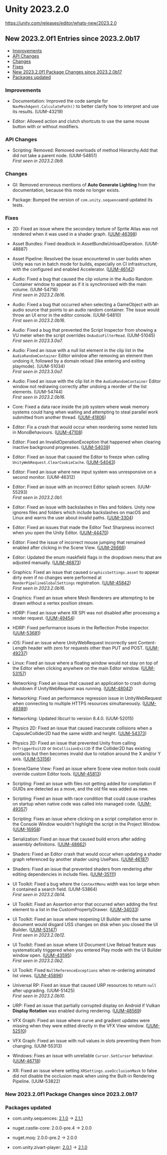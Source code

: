 # Unity 2023.2.0

https://unity.com/releases/editor/whats-new/2023.2.0

## New 2023.2.0f1 Entries since 2023.2.0b17

- [Improvements](#improvements)
- [API Changes](#api-changes)
- [Changes](#changes)
- [Fixes](#fixes)
- [New 2023.2.0f1 Package Changes since 2023.2.0b17](#new-202320f1-package-changes-since-202320b17)
- [Packages updated](#packages-updated)


### Improvements

*   Documentation: Improved the code sample for `NavMeshAgent.CalculatePath()` to better clarify how to interpret and use its results. (UUM-43219)
    
*   Editor: Allowed action and clutch shortcuts to use the same mouse button with or without modifiers.
    

### API Changes

*   Scripting: Removed: Removed overloads of method Hierarchy.Add that did not take a parent node. (UUM-54851)<br> _First seen in 2023.2.0b9._

### Changes

*   GI: Removed erroneous mentions of **Auto Generate Lighting** from the documentation, because this mode no longer exists.
    
*   Package: Bumped the version of `com.unity.sequence`and updated its tests.
    

### Fixes

*   2D: Fixed an issue where the secondary texture of Sprite Atlas was not rendered when it was used in a shader graph. ([UUM-46398](https://issuetracker.unity3d.com/issues/sprite-atlass-secondary-texture-is-not-rendered-when-used-in-a-shadergraph))
    
*   Asset Bundles: Fixed deadlock in AssetBundleUnloadOperation. (UUM-48887)
    
*   Asset Pipeline: Resolved the issue encountered in user builds when Unity was run in batch mode for builds, especially on CI infrastructure, with the configured and enabled Accelerator. ([UUM-46142](https://issuetracker.unity3d.com/issues/assertion-failed-on-expression-s-editorsettings-equals-null-when-exiting-the-editor-with-accelerator-active))
    
*   Audio: Fixed a bug that caused the clip volume in the Audio Random Container window to appear as if it is synchronised with the main volume. (UUM-54716)<br> _First seen in 2023.2.0b16._
    
*   Audio: Fixed a bug that occurred when selecting a GameObject with an audio source that points to an audio random container. The issue would throw an UI error in the editor console. (UUM-54810)<br> _First seen in 2023.2.0b16._
    
*   Audio: Fixed a bug that prevented the Script Inspector from showing a VU meter when the script overrides `OnAudioFilterRead`. (UUM-51045)<br> _First seen in 2023.3.0a7._
    
*   Audio: Fixed an issue with a null list element in the clip list in the `AudioRandomContainer` Editor window after removing an element then undoing it, followed by a domain reload (like entering and exiting playmode). (UUM-51034)<br> _First seen in 2023.3.0a7._
    
*   Audio: Fixed an issue with the clip list in the `AudioRandomContainer` Editor window not redrawing correctly after undoing a reorder of the list elements. (UUM-54744)<br> _First seen in 2023.2.0b16._
    
*   Core: Fixed a data race inside the job system where weak memory systems could hang when waiting and attempting to steal parallel work submitted from another thread. ([UUM-41806](https://issuetracker.unity3d.com/issues/android-player-freezes-on-unityclassic-baselib-systemfutex-wait-or-silently-crashes))
    
*   Editor: Fix a crash that would occur when reordering some nested lists in MonoBehaviours. ([UUM-47108](https://issuetracker.unity3d.com/issues/editor-crashes-on-walktypetreecomplete-serializedobjecttypetreewalk-containsmanagedreferences-2-ismanagedreferencevisitor-when-a-list-with-serialize-reference-fields-is-re-ordered))
    
*   Editor: Fixed an InvalidOperationException that happened when clearing inactive background progresses. ([UUM-54039](https://issuetracker.unity3d.com/issues/invalidoperationexception-collection-was-modified-enumeration-operation-may-not-execute-dot-is-thrown-when-clearing-inactive-background-tasks))
    
*   Editor: Fixed an issue that caused the Editor to freeze when calling `UnityWebRequest.ClearCookieCache`. ([UUM-54043](https://issuetracker.unity3d.com/issues/editor-freezes-when-calling-unitywebrequest-dot-clearcookiecache-with-specific-urls-in-the-play-mode))
    
*   Editor: Fixed an issue where new input system was unresponsive on a second monitor. (UUM-46312)
    
*   Editor: Fixed an issue with an incorrect Editor splash screen. (UUM-55293)<br> _First seen in 2023.2.0b1._
    
*   Editor: Fixed an issue with backslashes in files and folders. Unity now ignores files and folders which include backslashes on macOS and Linux and warns the user about invalid paths. ([UUM-3304](https://issuetracker.unity3d.com/issues/mac-editor-keeps-reloading-certain-files-when-opening-a-project))
    
*   Editor: Fixed an issues that made the Editor Text Sharpness incorrect when you open the Unity Editor. ([UUM-44470](https://issuetracker.unity3d.com/issues/text-sharpness-effect-is-lost-if-using-the-editor-text-sharpness-setting-and-restarting-the-editor))
    
*   Editor: Fixed the issue of incorrect mouse jumping that remained enabled after clicking in the Scene View. ([UUM-26666](https://issuetracker.unity3d.com/issues/mouse-looping-to-the-other-side-of-the-screen-when-dragging-tabs-after-clicking-on-the-scene-view-window))
    
*   Editor: Updated the enum maskfield flags in the dropdown menu that are adjusted manually. ([UUM-46873](https://issuetracker.unity3d.com/issues/enumflagsfield-dropdown-not-updating-when-flags-are-manually-adjusted-in-ongui))
    
*   Graphics: Fixed an issue that caused `GraphicsSettings.asset` to appear dirty even if no changes were performed at `RenderPipelineGlobalSettings` registration. ([UUM-45842](https://issuetracker.unity3d.com/issues/corerp-graphicssettings-dot-asset-gets-marked-as-dirty-during-every-project-save))<br> _First seen in 2023.2.0b16._
    
*   Graphics: Fixed an issue where Mesh Renderers are attempting to be drawn without a vertex position stream.
    
*   HDRP: Fixed an issue where XR SPI was not disabled after processing a render request. ([UUM-49454](https://issuetracker.unity3d.com/issues/quest-canvas-is-rendered-incorrectly-in-player-when-built-with-screen-space-overlay-selected))
    
*   HDRP: Fixed performance issues in the Reflection Probe inspector. ([UUM-53681](https://issuetracker.unity3d.com/issues/editor-performance-drops-when-a-reflection-probe-is-selected-in-the-hierarchy-window))
    
*   iOS: Fixed an issue where UnityWebRequest incorrectly sent Content-Length header with zero for requests other than PUT and POST. ([UUM-49237](https://issuetracker.unity3d.com/issues/content-length-header-is-added-when-using-unitywebrequest-to-get-requests-on-ios))
    
*   Linux: Fixed an issue where a floating window would not stay on top of the Editor when clicking anywhere on the main Editor window. ([UUM-53157](https://issuetracker.unity3d.com/issues/linux-floating-window-does-not-stay-on-top-of-the-editor-when-clicking-anywhere-on-the-main-editor-window))
    
*   Networking: Fixed an issue that caused an application to crash during shutdown if UnityWebRequest was running. ([UUM-48042](https://issuetracker.unity3d.com/issues/ios-crash-on-unityframeworkcore-hash-set-when-calling-application-dot-quit-while-a-unitywebrequest-is-running))
    
*   Networking: Fixed an performance regression issue in UnityWebRequest when connecting to multiple HTTPS resources simultaneously. ([UUM-49389](https://issuetracker.unity3d.com/issues/unitywebrequestexception-cannot-resolve-destination-host-errors-appear-when-making-multiple-http-get-requests-using-unitywebrequest-and-the-cysharp-dot-threading-dot-tasks))
    
*   Networking: Updated libcurl to version 8.4.0. (UUM-52015)
    
*   Physics 2D: Fixed an issue that caused inaccurate collisions when a CapsuleCollider2D had the same width and height. ([UUM-54373](https://issuetracker.unity3d.com/issues/physics2d-dot-capsulecast-ignores-collisions-when-using-polygon-collider))
    
*   Physics 2D: Fixed an issue that prevented Unity from calling `OnTriggerExit2D` or `OnCollisionExit2D` if the Collider2D has existing contacts but then becomes invalid due to rotation around the X and/or Y axis. ([UUM-53156](https://issuetracker.unity3d.com/issues/unbalanced-enter-slash-exit-calls-are-triggered-when-rotating-a-2d-collider-in-3d))
    
*   Scene/Game View: Fixed an issue where Scene view motion tools could override custom Editor tools. ([UUM-45813](https://issuetracker.unity3d.com/issues/scene-view-pan-is-not-ignored-when-using-custom-tools-with-popup-menus))
    
*   Scripting: Fixed an issue with files not getting added for compilation if GUIDs are detected as a move, and the old file was added as new.
    
*   Scripting: Fixed an issue with race condition that could cause crashes on startup when native code was called into managed code. ([UUM-49357](https://issuetracker.unity3d.com/issues/android-crash-on-android-when-androidjavaproxy-is-calling-from-multiple-threads))
    
*   Scripting: Fixes an issue where clicking on a script compilation error in the Console Window wouldn't highlight the script in the Project Window. ([UUM-16958](https://issuetracker.unity3d.com/issues/the-asset-doesnt-get-pinged-in-the-project-window-when-clicking-on-error-in-the-console))
    
*   Serialization: Fixed an issue that caused build errors after adding assembly definitions. ([UUM-48662](https://issuetracker.unity3d.com/issues/scriptableobject-serialization-for-in-editor-only-field-breaks-in-build-when-adding-assembly-definitions))
    
*   Shaders: Fixed an Editor crash that would occur when updating a shader graph referenced by another shader using UsePass. ([UUM-46187](https://issuetracker.unity3d.com/issues/crash-on-malloc-internal-when-recompiling-a-shadergraph-used-by-another-shader-via-usepass))
    
*   Shaders: Fixed an issue that prevented shaders from rendering after editing dependencies in include files. ([UUM-35111](https://issuetracker.unity3d.com/issues/editor-tracks-the-incorrect-state-of-shaders-when-modifying-them-during-compiling-compute-shaders))
    
*   UI Toolkit: Fixed a bug where the `ContextMenu` width was too large when it contained a search field. (UUM-53864)<br> _First seen in 2023.2.0b14._
    
*   UI Toolkit: Fixed an Assertion error that occurred when adding the first element to a list in the CustomPropertyDrawer. ([UUM-34033](https://issuetracker.unity3d.com/issues/custompropertydrawer-throws-an-assertion-failed-on-expression-error-when-adding-the-first-element-to-the-list))
    
*   UI Toolkit: Fixed an issue where reopening UI Builder with the same document would disgard USS changes on disk when you closed the UI Builder. ([UUM-53147](https://issuetracker.unity3d.com/issues/ui-builder-window-ignores-changes-when-editing-the-uss-file))<br> _First seen in 2023.2.0b12._
    
*   UI Toolkit: Fixed an issue where UI Document Live Reload feature was systematically triggered when you entered Play mode with the UI Builder window open. ([UUM-43595](https://issuetracker.unity3d.com/issues/ui-toolkit-mouse-events-do-not-trigger-when-ui-builder-is-open))<br> _First seen in 2023.2.0b2._
    
*   UI Toolkit: Fixed `NullReferenceExceptions` when re-ordering animated list views. ([UUM-45896](https://issuetracker.unity3d.com/issues/inspector-nullreferenceexception-on-serialized-classes-in-an-array-can-break-interaction-with-the-inspector))
    
*   Universal RP: Fixed an issue that caused URP resources to return `null` after upgrading. (UUM-51425)<br> _First seen in 2023.2.0b10._
    
*   URP: Fixed an issue that partially corrupted display on Android if Vulkan **Display Rotation** was enabled during rendering. ([UUM-48569](https://issuetracker.unity3d.com/issues/android-vulkan-half-of-the-screen-is-not-rendered-on-android-player-when-post-processing-is-disabled-on-the-main-camera-gameobject))
    
*   VFX Graph: Fixed an issue where curve and gradient updates were missing when they were edited directly in the VFX View window. ([UUM-52510](https://issuetracker.unity3d.com/issues/vfx-failing-to-update-constant-curve-and-gradient))
    
*   VFX Graph: Fixed an issue with null values in slots preventing them from changing. (UUM-55313)
    
*   Windows: Fixes an issue with unreliable `Cursor.SetCursor` behaviour. ([UUM-46718](https://issuetracker.unity3d.com/issues/sometimes-the-wrong-image-is-displayed-when-using-cursor-dot-setcursor-in-software-mode))
    
*   XR: Fixed an issue where setting `XRSettings.useOcclusionMask` to false did not disable the occlusion mask when using the Built-in Rendering Pipeline. (UUM-53822)
    

### New 2023.2.0f1 Package Changes since 2023.2.0b17

### Packages updated

*   com.unity.sequences: [2.1.0](https://docs.unity3d.com/Packages/com.unity.sequences@2.1//changelog/CHANGELOG.html) &#x2192; [2.1.1](https://docs.unity3d.com/Packages/com.unity.sequences@2.1//changelog/CHANGELOG.html)
    
*   nuget.castle-core: 2.0.0-pre.4 &#x2192; 2.0.0
    
*   nuget.moq: 2.0.0-pre.2 &#x2192; 2.0.0
    
*   com.unity.zivart-player: [2.0.1](https://docs.unity3d.com/Packages/com.unity.zivart-player@2.0//changelog/CHANGELOG.html) &#x2192; [2.1.0](https://docs.unity3d.com/Packages/com.unity.zivart-player@2.1//changelog/CHANGELOG.html)